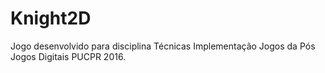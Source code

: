 # Knight2D
Jogo desenvolvido para disciplina Técnicas Implementação Jogos da Pós Jogos Digitais PUCPR 2016.
